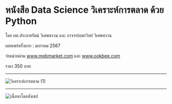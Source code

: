 # หนังสือ Data Science วิเคราะห์การตลาด ด้วย Python
โดย ผศ.ประกายรัตน์ วิเศษสงวน และ อาจารย์อมรวิทย์ วิเศษสงวน

เผยแพร่ครั้งแรก : มกราคม 2567

จำหน่ายผ่าน www.mebmarket.com และ www.ookbee.com

ราคา 350 บาท   

---
![วิเคราะห์การตลาด (1)](https://github.com/prakayrat/MarketingAnalyticsWithPython/assets/51775195/c89ecfcd-56a2-4b05-85b0-d9dad453ff72)

---
![เนื้อหาโดยสังเขป](https://github.com/prakayrat/MarketingAnalyticsWithPython/assets/51775195/cc1f12a9-ed40-43d2-b89e-025fdd93fcf4)
